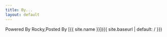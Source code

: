 ```yaml
---
title: By...
layout: default
---
```

Powered By Rocky,Posted By [{{ site.name }}]({{ site.baseurl | default: / }})
